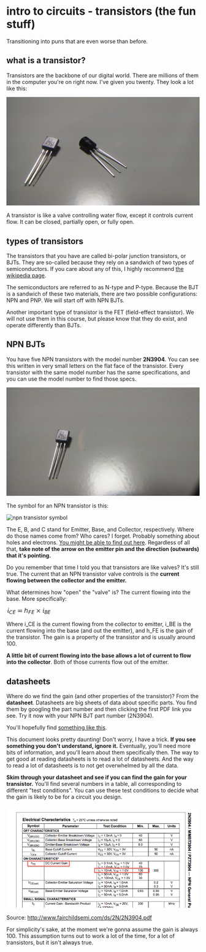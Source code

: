# intro to circuits - transistors (the fun stuff)
Transitioning into puns that are even worse than before.

## what is a transistor?
Transistors are the backbone of our digital world. There are millions of them in the computer you're on right now. I've given you twenty. They look a lot like this:

![transistor](images/transistors.jpg)

A transistor is like a valve controlling water flow, except it controls current flow. It can be closed, partially open, or fully open.

## types of transistors
The transistors that you have are called bi-polar junction transistors, or BJTs. They are so-called because they rely on a sandwich of two types of semiconductors. If you care about any of this, I highly recommend [the wikipedia page](http://en.wikipedia.org/wiki/Bipolar_junction_transistor).

The semiconductors are referred to as N-type and P-type. Because the BJT is a sandwich of these two materials, there are two possible configurations: NPN and PNP. We will start off with NPN BJTs.

Another important type of transistor is the FET (field-effect transistor). We will not use them in this course, but please know that they do exist, and operate differently than BJTs.

## NPN BJTs
You have five NPN transistors with the model number **2N3904**. You can see this written in very small letters on the flat face of the transistor. Every transistor with the same model number has the same specifications, and you can use the model number to find those specs.

![npn transistor](images/npn-transistor.jpg)

The symbol for an NPN transistor is this:

![npn transistor symbol](http://upload.wikimedia.org/wikipedia/commons/c/cb/BJT_NPN_symbol_%28case%29.svg "NPN transistor symbol from Wikipedia")

The E, B, and C stand for Emitter, Base, and Collector, respectively. Where do those names come from? Who cares? I forget. Probably something about holes and electrons. [You might be able to find out here](http://en.wikipedia.org/wiki/Bipolar_junction_transistor). Regardless of all that, **take note of the arrow on the emitter pin and the direction (outwards) that it's pointing.**

Do you remember that time I told you that transistors are like valves? It's still true. The current that an NPN transistor valve controls is the **current flowing between the collector and the emitter.**

What determines how "open" the "valve" is? The current flowing into the base. More specifically:

![NPN BJT equation](equations/npn-bjt-control.png)

Where i_CE is the current flowing from the collector to emitter, i_BE is the current flowing into the base (and out the emitter), and h_FE is the gain of the transistor. The gain is a property of the transistor and is usually around 100.

**A little bit of current flowing into the base allows a lot of current to flow into the collector**. Both of those currents flow out of the emitter.

## datasheets

Where do we find the gain (and other properties of the transistor)? From the **datasheet**. Datasheets are big sheets of data about specific parts. You find them by googling the part number and then clicking the first PDF link you see. Try it now with your NPN BJT part number (2N3904).

You'll hopefully find [something like this](http://www.fairchildsemi.com/ds/2N/2N3904.pdf).

This document looks pretty daunting! Don't worry, I have a trick. **If you see something you don't understand, ignore it.** Eventually, you'll need more bits of information, and you'll learn about them specifically then. The way to get good at reading datasheets is to read a lot of datasheets. And the way to read a lot of datasheets is to not get overwhelmed by all the data.

**Skim through your datasheet and see if you can find the gain for your transistor.** You'll find several numbers in a table, all corresponding to different "test conditions". You can use these test conditions to decide what the gain is likely to be for a circuit you design.

![2n3904 gain](images/2n3904-datasheet-gain.png "page 2 of the datasheet")

Source: http://www.fairchildsemi.com/ds/2N/2N3904.pdf

For simplicity's sake, at the moment we're gonna assume the gain is always 100. This assumption turns out to work a lot of the time, for a lot of transistors, but it isn't always true.
